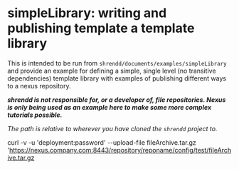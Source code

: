 # simpleLibrary: writing and publishing template a template library
This is intended to be run from `shrendd/documents/examples/simpleLibrary` and 
provide an example for defining a simple, single level (no transitive dependencies) template library
with examples of publishing different ways to a nexus repository.

***shrendd is not responsible for, or a developer of, file repositories. Nexus is only being used as an example here to make some more complex tutorials possible.***

*The path is relative to wherever you have cloned the `shrendd` project to.* 

curl -v -u 'deployment:password' --upload-file fileArchive.tar.gz 'https://nexus.company.com:8443/repository/reponame/config/test/fileArchive.tar.gz